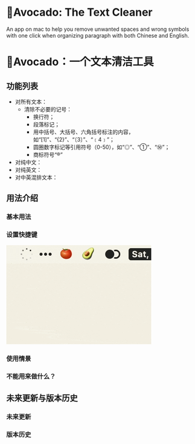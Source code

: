 # 🥑Avocado: The Text Cleaner
An app on mac to help you remove unwanted spaces and wrong symbols with one click when organizing paragraph with both Chinese and English.

# 🥑Avocado：一个文本清洁工具
## 功能列表
- 对所有文本：
  - 清除不必要的记号：
    - 换行符；
    - 段落标记；
    - 用中括号、大括号、六角括号标注的内容，如“[1]”、“{2}”、“〔3〕”、“﹝4﹞”；
    - 圆圈数字标记等引用符号（0-50），如“◎”、“①”、“㊿”；
    - 商标符号“®”
- 对纯中文：
- 对纯英文：
- 对中英混排文本：

## 用法介绍
### 基本用法
### 设置快捷键
![avatar](https://raw.githubusercontent.com/Ryan-the-hito/Avocado/main/image/CleanShot%202022-04-16%20at%2002.51.10.gif)
### 使用情景

### 不能用来做什么？
## 未来更新与版本历史
### 未来更新
### 版本历史
